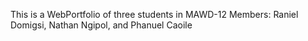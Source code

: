 This is a WebPortfolio of three students in MAWD-12
Members:
Raniel Domigsi, 
Nathan Ngipol, and 
Phanuel Caoile
